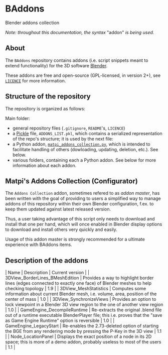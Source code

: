 # BAddons
Blender addons collection

*Note: throughout this documentation, the syntax* "addon" *is being used.*

## About

The `BAddons` repository contains addons (i.e. script snippets meant to extend functionality) for the 3D software [Blender](https://www.blender.org/).

These addons are free and open-source (GPL-licensed, in version 2+), see [`LICENCE`](https://github.com/qwenger/BAddons/blob/master/LICENSE) for more information.

## Structure of the repository

The repository is organized as follows:

Main folder:

- general repository files (`.gitignore`, `README`'s, `LICENCE`)
- a [Pickle](https://docs.python.org/3/library/pickle.html) file, `ADDONS_LIST.pkl`, which contains a serialized representation of the repo's structure; it is used by the next file:
- a Python addon, [`matpi_addons_collection.py`](https://github.com/qwenger/BAddons/blob/master/matpi_addons_collection.py), which is intended to facilitate handling of others (dowloading, updating, deletion, etc.). See below.
- various folders, containing each a Python addon. See below for more information about each addon.

## Matpi's Addons Collection (Configurator)

The `Addons Collection` addon, sometimes refered to as *addon master*, has been written with the goal of providing to users a simplified way to manage addons of this repository within their own Blender configuration, f.ex. to keep them updated against latest released version.

Thus, a user taking advantage of this script only needs to download and install that one per hand, which will once enabled in Blender display options to download and install others very quickly and easily.

Usage of this addon master is strongly recommended for a ultimate experience with BAddons items.

## Description of the addons

| Name    | Description | Current version |
| 3DView_BorderLines_BMeshEdition | Provides a way to highlight border lines (edges connected to exactly one face) of Blender meshes to help checking topology | 1.9 |
| 3DView_MeshStatistics | Computes some information about current Blender mesh, i.e. volume, area, position of the center of mass | 1.0 |
| 3DView_SynchronizeViews | Provides an option to lock viewpoint in a Blender 3D view region to the one of another view region | 1.0 |
| GameEngine_DecompileRuntime | Re-extracts the original .blend file out of a runtime executable BlenderPlayer file; this i.e. proves that the "save as Game Engine Runtime" option is reversible | 1.0 |
| GameEngine_LegacyStart | Re-enables the 2.73-deleted option of starting the BGE from any rendering mode by pressing the P-Key in the 3D view | 1.1 |
| Node_LocationPanel | Displays the exact position of a node in its 2D space; this is more of a demo addon, probably useless to most of the users | 1.1 |

